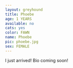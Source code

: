 ```yaml
---
layout: greyhound
title: Phoebe
age: 1 YEARS
available: no
cats: yes
color: FAWN
name: Phoebe
pic: phoebe.jpg
sex: FEMALE
---
```


I just arrived! Bio coming soon!
